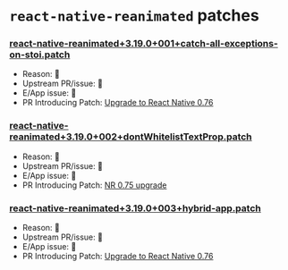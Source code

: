 # `react-native-reanimated` patches

### [react-native-reanimated+3.19.0+001+catch-all-exceptions-on-stoi.patch](react-native-reanimated+3.19.0+001+catch-all-exceptions-on-stoi.patch)

- Reason: 🛑
- Upstream PR/issue: 🛑
- E/App issue: 🛑
- PR Introducing Patch: [Upgrade to React Native 0.76](https://github.com/Expensify/App/pull/51475)

### [react-native-reanimated+3.19.0+002+dontWhitelistTextProp.patch](react-native-reanimated+3.19.0+002+dontWhitelistTextProp.patch)

- Reason: 🛑
- Upstream PR/issue: 🛑
- E/App issue: 🛑
- PR Introducing Patch:  [NR 0.75 upgrade](https://github.com/Expensify/App/pull/45289)

### [react-native-reanimated+3.19.0+003+hybrid-app.patch](react-native-reanimated+3.19.0+003+hybrid-app.patch)

- Reason: 🛑
- Upstream PR/issue: 🛑
- E/App issue: 🛑
- PR Introducing Patch: [Upgrade to React Native 0.76](https://github.com/Expensify/App/pull/51475)
